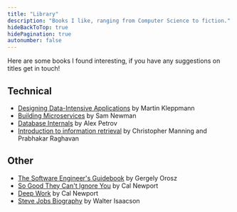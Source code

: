 ```yaml
---
title: "Library"
description: "Books I like, ranging from Computer Science to fiction."
hideBackToTop: true
hidePagination: true
autonumber: false
---
```


Here are some books I found interesting, if you have any suggestions on titles get in touch!

## Technical

- [Designing Data-Intensive Applications](https://dataintensive.net/) by Martin Kleppmann
- [Building Microservices](https://samnewman.io/books/building_microservices_2nd_edition/) by Sam Newman
- [Database Internals](https://www.databass.dev/) by Alex Petrov
- [Introduction to information retrieval](https://nlp.stanford.edu/IR-book/information-retrieval-book.html) by Christopher Manning and Prabhakar Raghavan

## Other

- [The Software Engineer's Guidebook](https://www.engguidebook.com/) by Gergely Orosz
- [So Good They Can't Ignore You](https://calnewport.com/writing/) by Cal Newport
- [Deep Work](https://calnewport.com/writing/) by Cal Newport
- [Steve Jobs Biography](https://en.wikipedia.org/wiki/Steve_Jobs_(book)) by Walter Isaacson
